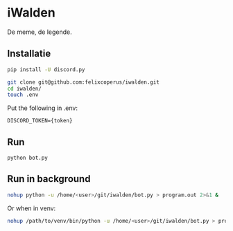 # iWalden
De meme, de legende.

## Installatie
```bash
pip install -U discord.py

git clone git@github.com:felixcoperus/iwalden.git
cd iwalden/
touch .env
```

Put the following in .env:
```
DISCORD_TOKEN={token}
```


## Run
```
python bot.py
```

## Run in background
```bash
nohup python -u /home/<user>/git/iwalden/bot.py > program.out 2>&1 &
```

Or when in venv:

```bash
nohup /path/to/venv/bin/python -u /home/<user>/git/iwalden/bot.py > program.out 2>&1 &
```
